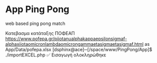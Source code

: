 # App Ping Pong 

web based ping pong match




Κατεβασμα κατάταξης ΠΟΦΕΑΠ
https://www.pofepa.gr/piiotanualphakappaepsilonsigmaf-alphaxiiotaomicronlambdaomicrongammaetasigmaetasigmaf.html
as
App/Data/pofepa.xlsx
[dsphinx@ace]─[/space/www/PingPong/App]$  ./importEXCEL.php
✅ Εισαγωγή ολοκληρώθηκε 
